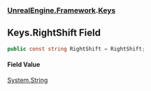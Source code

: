 ### [UnrealEngine.Framework](./UnrealEngine-Framework.md 'UnrealEngine.Framework').[Keys](./Keys.md 'UnrealEngine.Framework.Keys')
## Keys.RightShift Field
  
```csharp
public const string RightShift = RightShift;
```
#### Field Value
[System.String](https://docs.microsoft.com/en-us/dotnet/api/System.String 'System.String')  
